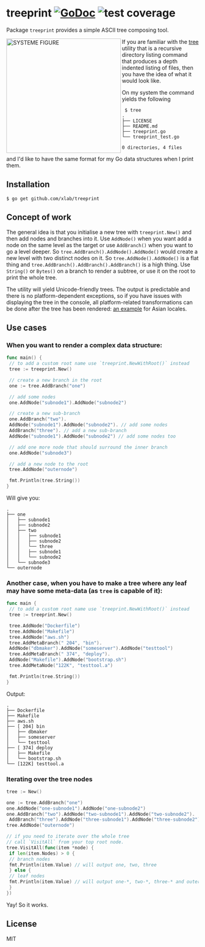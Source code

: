 treeprint [![GoDoc](https/godoc.org/github.com/xlab/treeprint?status.svg)](https/godoc.org/github.com/xlab/treeprint) ![test coverage](https/img.shields.io/badge/coverage-68.6%25-green.svg)
=========

Package `treeprint` provides a simple ASCII tree composing tool.

<a href="https/upload.wikimedia.org/wikipedia/commons/5/5ENC_SYSTEME_FIGURE.jpeg"><img alt="SYSTEME FIGURE" src="https/upload.wikimedia.org/wikipedia/commons/thumb/5/5ENC_SYSTEME_FIGURE.jpeg/896px-ENC_SYSTEME_FIGURE.jpeg" align="left" width="300"></a>

If you are familiar with the [tree](http/mama.indstate.edu/users/ice/tree/) utility that is a recursive directory listing command that produces a depth indented listing of files, then you have the idea of what it would look like.

On my system the command yields the following

```
 $ tree
.
├── LICENSE
├── README.md
├── treeprint.go
└── treeprint_test.go

0 directories, 4 files
```

and I'd like to have the same format for my Go data structures when I print them.

## Installation

```
$ go get github.com/xlab/treeprint
```

## Concept of work

The general idea is that you initialise a new tree with `treeprint.New()` and then add nodes and
branches into it. Use `AddNode()` when you want add a node on the same level as the target or
use `AddBranch()` when you want to go a level deeper. So `tree.AddBranch().AddNode().AddNode()` would
create a new level with two distinct nodes on it. So `tree.AddNode().AddNode()` is a flat thing and
`tree.AddBranch().AddBranch().AddBranch()` is a high thing. Use `String()` or `Bytes()` on a branch
to render a subtree, or use it on the root to print the whole tree.

The utility will yield Unicode-friendly trees. The output is predictable and there is no platform-dependent exceptions, so if you have issues with displaying the tree in the console, all platform-related transformations can be done after the tree has been rendered: [an example](https/github.com/xlab/treeprint/issues/2#issuecomment-324944141) for Asian locales.

## Use cases

### When you want to render a complex data structure:

```go
func main() {
 // to add a custom root name use `treeprint.NewWithRoot()` instead
 tree := treeprint.New()

 // create a new branch in the root
 one := tree.AddBranch("one")

 // add some nodes
 one.AddNode("subnode1").AddNode("subnode2")

 // create a new sub-branch
 one.AddBranch("two").
 AddNode("subnode1").AddNode("subnode2"). // add some nodes
 AddBranch("three"). // add a new sub-branch
 AddNode("subnode1").AddNode("subnode2") // add some nodes too

 // add one more node that should surround the inner branch
 one.AddNode("subnode3")

 // add a new node to the root
 tree.AddNode("outernode")

 fmt.Println(tree.String())
}
```

Will give you:

```
.
├── one
│   ├── subnode1
│   ├── subnode2
│   ├── two
│   │   ├── subnode1
│   │   ├── subnode2
│   │   └── three
│   │   ├── subnode1
│   │   └── subnode2
│   └── subnode3
└── outernode
```

### Another case, when you have to make a tree where any leaf may have some meta-data (as `tree` is capable of it):

```go
func main {
 // to add a custom root name use `treeprint.NewWithRoot()` instead
 tree := treeprint.New()

 tree.AddNode("Dockerfile")
 tree.AddNode("Makefile")
 tree.AddNode("aws.sh")
 tree.AddMetaBranch(" 204", "bin").
 AddNode("dbmaker").AddNode("someserver").AddNode("testtool")
 tree.AddMetaBranch(" 374", "deploy").
 AddNode("Makefile").AddNode("bootstrap.sh")
 tree.AddMetaNode("122K", "testtool.a")

 fmt.Println(tree.String())
}
```

Output:

```
.
├── Dockerfile
├── Makefile
├── aws.sh
├── [ 204] bin
│   ├── dbmaker
│   ├── someserver
│   └── testtool
├── [ 374] deploy
│   ├── Makefile
│   └── bootstrap.sh
└── [122K] testtool.a
```

### Iterating over the tree nodes

```go
tree := New()

one := tree.AddBranch("one")
one.AddNode("one-subnode1").AddNode("one-subnode2")
one.AddBranch("two").AddNode("two-subnode1").AddNode("two-subnode2").
 AddBranch("three").AddNode("three-subnode1").AddNode("three-subnode2")
tree.AddNode("outernode")

// if you need to iterate over the whole tree
// call `VisitAll` from your top root node.
tree.VisitAll(func(item *node) {
 if len(item.Nodes) > 0 {
 // branch nodes
 fmt.Println(item.Value) // will output one, two, three
 } else {
 // leaf nodes
 fmt.Println(item.Value) // will output one-*, two-*, three-* and outernode
 }
})

```
Yay! So it works.

## License
MIT
